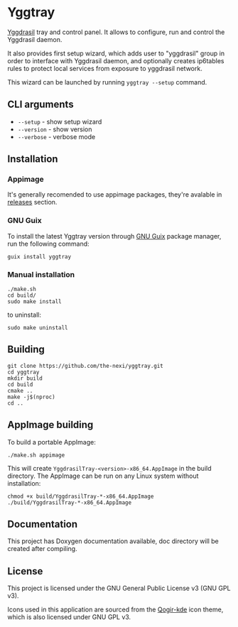# Yggtray

[Yggdrasil](https://yggdrasil-network.github.io/) tray and control panel.  It
allows to configure, run and control the Yggdrasil daemon.

It also provides first setup wizard, which adds user to "yggdrasil" group in order to interface with Yggdrasil daemon, and optionally creates ip6tables rules to protect local services from exposure to yggdrasil network.

This wizard can be launched by running `yggtray --setup` command.

## CLI arguments

* `--setup` - show setup wizard
* `--version` - show version
* `--verbose` - verbose mode

## Installation

### Appimage

It's generally recomended to use appimage packages, they're avalable in [releases](https://github.com/the-nexi/yggtray/releases) section.

### GNU Guix

To install the latest Yggtray version through [GNU Guix](https://guix.gnu.org/) package manager, run the following command:
```
guix install yggtray
```

### Manual installation

```
./make.sh
cd build/
sudo make install
```

to uninstall:
```
sudo make uninstall
```

## Building

```
git clone https://github.com/the-nexi/yggtray.git
cd yggtray
mkdir build
cd build
cmake ..
make -j$(nproc)
cd .. 
```

## AppImage building

To build a portable AppImage:
```
./make.sh appimage
```

This will create `YggdrasilTray-<version>-x86_64.AppImage` in the build directory. The AppImage can be run on any Linux system without installation:
```
chmod +x build/YggdrasilTray-*-x86_64.AppImage
./build/YggdrasilTray-*-x86_64.AppImage
```

## Documentation
This project has Doxygen documentation available, doc directory will be created after compiling.

## License

This project is licensed under the GNU General Public License v3 (GNU GPL v3).  

Icons used in this application are sourced from the [Qogir-kde](https://github.com/vinceliuice/Qogir-kde) icon theme, which is also licensed under GNU GPL v3.  


